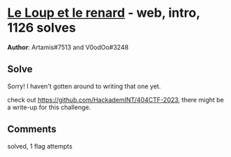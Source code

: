 [Le Loup et le renard](challenge_files/README.md) - web, intro, 1126 solves
===

**Author**: Artamis#7513 and V0odOo#3248    

## Solve

Sorry! I haven't gotten around to writing that one yet.

check out https://github.com/HackademINT/404CTF-2023, there might be a write-up for this challenge.

## Comments

solved, 1 flag attempts